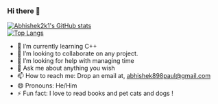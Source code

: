 ### Hi there 👋

[![Abhishek2k1's GitHub stats](https://github-readme-stats.vercel.app/api?username=Abhishek2k1&show_icons=true&theme=radical&hide_border=true&cache_seconds=86400)]()
<br>
[![Top Langs](https://github-readme-stats.vercel.app/api/top-langs/?username=Abhishek2k1&theme=radical&layout=compact&langs_count=10&hide_border=true&cache_seconds=86400)]()
<br>

<!-- - 🔭 I’m currently working on polishing my DSA Skills -->
- 🌱 I’m currently learning C++
- 👯 I’m looking to collaborate on any project.
- 🤔 I’m looking for help with managing time
- 💬 Ask me about anything you wish
- 📫 How to reach me: Drop an email at, abhishek898paul@gmail.com
- 😄 Pronouns: He/Him
- ⚡ Fun fact: I love to read books and pet cats and dogs !
